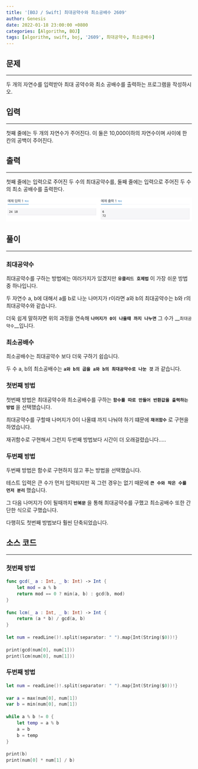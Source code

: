 ```yaml
---
title: '[BOJ / Swift] 최대공약수와 최소공배수 2609'
author: Genesis
date: 2022-01-18 23:00:00 +0800
categories: [Algorithm, BOJ]
tags: [algorithm, swift, boj, '2609', 최대공약수, 최소공배수]
---
```


## __문제__
***
두 개의 자연수를 입력받아 최대 공약수와 최소 공배수를 출력하는 프로그램을 작성하시오.

## __입력__
***
첫째 줄에는 두 개의 자연수가 주어진다. 이 둘은 10,000이하의 자연수이며 사이에 한 칸의 공백이 주어진다.

## __출력__
***
첫째 줄에는 입력으로 주어진 두 수의 최대공약수를, 둘째 줄에는 입력으로 주어진 두 수의 최소 공배수를 출력한다.

![BOJ_2609](/assets/img/Algorithm/BOJ_2609.png)

## __풀이__
***

### __최대공약수__

최대공약수를 구하는 방법에는 여러가지가 있겠지만 __`유클리드 호제법`__ 이 가장 쉬운 방법 중 하나입니다.

두 자연수 a, b에 대해서 a를 b로 나눈 나머지가 r이라면 a와 b의 최대공약수는 b와 r의 최대공약수와 같습니다.

더욱 쉽게 말하자면 위의 과정을 연속해 __`나머지가 0이 나올때 까지 나누면`__ 그 수가 __`최대공약수`__입니다.

### __최소공배수__

최소공배수는 최대공약수 보다 더욱 구하기 쉽습니다. 

두 수 a, b의 최소공배수는 __`a와 b의 곱을 a와 b의 최대공약수로 나눈 것`__ 과 같습니다.

### __첫번째 방법__

첫번째 방법은 최대공약수와 최소공배수를 구하는 __`함수를 따로 만들어 반환값을 출력하는 방법`__ 을 선택했습니다.

최대공약수를 구할때 나머지가 0이 나올떄 까지 나눠야 하기 떄문에 __`재귀함수`__ 로 구현을 하였습니다.

재귀함수로 구현해서 그런지 두번째 방법보다 시간이 더 오래걸렸습니다.....

### __두번째 방법__

두번째 방법은 함수로 구현하지 않고 푸는 방법을 선택했습니다.

테스트 입력은 큰 수가 먼저 입력되지만 꼭 그런 경우는 없기 때문에 __`큰 수와 작은 수를 먼저 분리`__ 했습니다.

그 다음 나머지가 0이 될때까지 __`반복문`__ 을 통해 최대공약수를 구했고 최소공배수 또한 간단한 식으로 구했습니다.

다행히도 첫번째 방법보다 훨씬 단축되었습니다.

## __소스 코드__
***

### __첫번째 방법__

```swift
func gcd(_ a : Int, _ b: Int) -> Int {
    let mod = a % b
    return mod == 0 ? min(a, b) : gcd(b, mod)
}

func lcm(_ a : Int, _ b: Int) -> Int {
    return (a * b) / gcd(a, b)
}

let num = readLine()!.split(separator: " ").map{Int(String($0))!}

print(gcd(num[0], num[1]))
print(lcm(num[0], num[1]))
```

### __두번째 방법__

```swift
let num = readLine()!.split(separator: " ").map{Int(String($0))!}
 
var a = max(num[0], num[1])
var b = min(num[0], num[1])
 
while a % b != 0 {
    let temp = a % b
    a = b
    b = temp
}
 
print(b)
print(num[0] * num[1] / b)
```

